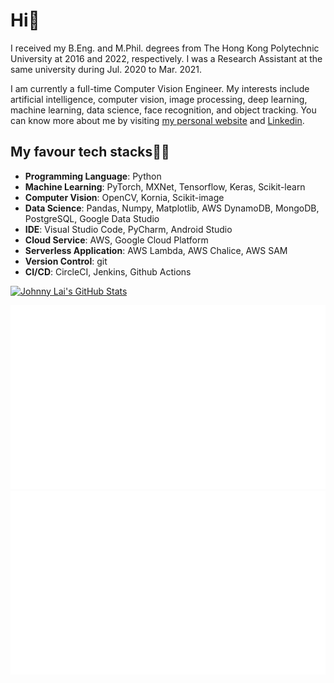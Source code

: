 # Hi👋

I received my B.Eng. and M.Phil. degrees from The Hong Kong Polytechnic University at 2016 and 2022, respectively. I was a Research Assistant at the same university during Jul. 2020 to Mar. 2021. 

I am currently a full-time Computer Vision Engineer. My interests include artificial intelligence, computer vision, image processing, deep learning, machine learning, data science, face recognition, and object tracking. You can know more about me by visiting [my personal website](https://johnnysclai.com/) and [Linkedin](https://www.linkedin.com/in/johnnysclai/).

## My favour tech stacks🧑‍💻
- **Programming Language**: Python
- **Machine Learning**: PyTorch, MXNet, Tensorflow, Keras, Scikit-learn
- **Computer Vision**: OpenCV, Kornia, Scikit-image
- **Data Science**: Pandas, Numpy, Matplotlib, AWS DynamoDB, MongoDB, PostgreSQL, Google Data Studio
- **IDE**: Visual Studio Code, PyCharm, Android Studio
- **Cloud Service**: AWS, Google Cloud Platform
- **Serverless Application**: AWS Lambda, AWS Chalice, AWS SAM
- **Version Control**: git
- **CI/CD**: CircleCI, Jenkins, Github Actions

[![Johnny Lai's GitHub Stats](https://github-readme-stats.vercel.app/api/?username=johnnysclai&count_private=true&theme=default&showicons=true)](https://github.com/johnnysclai)

[![](https://github.com/johnnysclai/github-stats/blob/master/generated/overview.svg)](https://github.com/johnnysclai)
[![](https://github.com/johnnysclai/github-stats/blob/master/generated/languages.svg)](https://github.com/johnnysclai)

